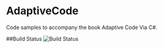 AdaptiveCode
============

Code samples to accompany the book Adaptive Code Via C#.

##Build Status
![Build Status](https://ci.appveyor.com/api/projects/status/github/garymcleanhall/AdaptiveCode)